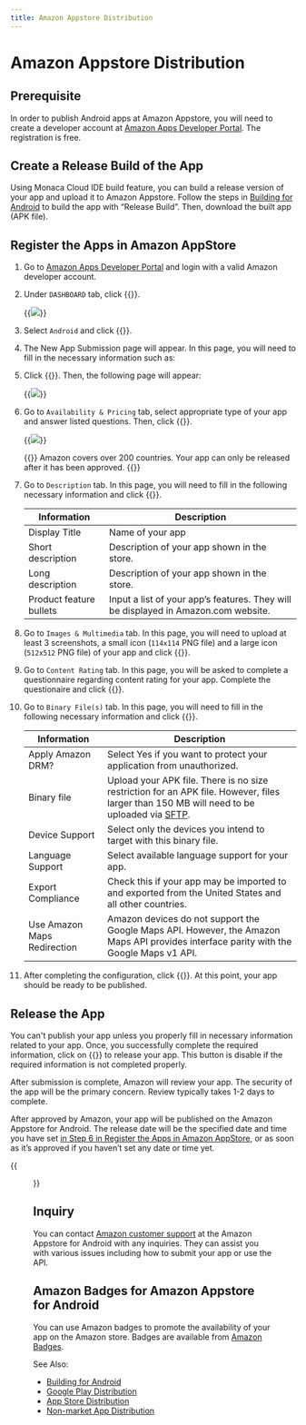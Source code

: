 ```yaml
---
title: Amazon Appstore Distribution
---
```


# Amazon Appstore Distribution

## Prerequisite

In order to publish Android apps at Amazon Appstore, you will need to
create a developer account at [Amazon Apps Developer
Portal](https://developer.amazon.com/appsandservices). The registration
is free.

## Create a Release Build of the App

Using Monaca Cloud IDE build feature, you can build a release version of
your app and upload it to Amazon Appstore. Follow the steps in [Building for Android](../../build/build_android) to build the app with “Release Build”. Then,
download the built app (APK file).

## Register the Apps in Amazon AppStore

1.  Go to [Amazon Apps Developer
    Portal](https://developer.amazon.com/appsandservices) and login with
    a valid Amazon developer account.
2.  Under `DASHBOARD` tab, click {{<guilabel name="Add a New App">}}.

    {{<img src="/images/monaca_ide/manual/deploy/amazon_store/1.png">}}
    
3.  Select `Android` and click {{<guilabel name="Next">}}.
4.  The New App Submission page will appear. In this page, you will need
    to fill in the necessary information such as:

5.  Click {{<guilabel name="Save">}}. Then, the following page will appear:

    {{<img src="/images/monaca_ide/manual/deploy/amazon_store/2.png">}}

    <a name="register-app-in-amazon"></a>
6.  Go to `Availability & Pricing` tab, select appropriate type of your
    app and answer listed questions. Then, click {{<guilabel name="Save">}}.

    {{<img src="/images/monaca_ide/manual/deploy/amazon_store/3.png">}}

    {{<note>}}
        Amazon covers over 200 countries. Your app can only be released after it has been approved.
    {{</note>}}

7.  Go to `Description` tab. In this page, you will need to fill in the
    following necessary information and click {{<guilabel name="Save">}}.

    | Information | Description |
    |-------------|-------------|
    | Display Title | Name of your app |
    | Short description | Description of your app shown in the store. |
    | Long description | Description of your app shown in the store. |
    | Product feature bullets | Input a list of your app’s features. They will be displayed in Amazon.com website. |

8.  Go to `Images & Multimedia` tab. In this page, you will need to upload
    at least 3 screenshots, a small icon (`114x114` PNG file) and a large
    icon (`512x512` PNG file) of your app and click {{<guilabel name="Save">}}.
9.  Go to `Content Rating` tab. In this page, you will be asked to
    complete a questionnaire regarding content rating for your app.
    Complete the questionaire and click {{<guilabel name="Save">}}.
10. Go to `Binary File(s)` tab. In this page, you will need to fill in the
    following necessary information and click {{<guilabel name="Save">}}.

    | Information | Description |
    |-------------|-------------|
    | Apply Amazon DRM? | Select Yes if you want to protect your application from unauthorized. |
    | Binary file | Upload your APK file. There is no size restriction for an APK file. However, files larger than 150 MB will need to be uploaded via [SFTP](https://developer.amazon.com/ftp/account.html?appId=MPU22LL128ECT). |
    | Device Support | Select only the devices you intend to target with this binary file. |
    | Language Support | Select available language support for your app. |
    | Export Compliance | Check this if your app may be imported to and exported from the United States and all other countries. |
    | Use Amazon Maps Redirection | Amazon devices do not support the Google Maps API. However, the Amazon Maps API provides interface parity with the Google Maps v1 API. |

11. After completing the configuration, click {{<guilabel name="Save draft">}}. At this point,
    your app should be ready to be published.

## Release the App

You can't publish your app unless you properly fill in necessary
information related to your app. Once, you successfully complete the
required information, click on {{<guilabel name="Submit App">}} to release your app. This
button is disable if the required information is not completed properly.

After submission is complete, Amazon will review your app. The security
of the app will be the primary concern. Review typically takes 1-2 days
to complete.

After approved by Amazon, your app will be published on the Amazon
Appstore for Android. The release date will be the specified date and
time you have set [in Step 6 in  Register the Apps in Amazon AppStore](#register-app-in-amazon), or as soon as it’s approved if you haven’t set any date or time yet.

{{<figure src="/images/monaca_ide/manual/deploy/amazon_store/4.png">}}

## Inquiry

You can contact [Amazon customer
support](https://developer.amazon.com/public/support/contact/contact-us)
at the Amazon Appstore for Android with any inquiries. They can assist
you with various issues including how to submit your app or use the API.

## Amazon Badges for Amazon Appstore for Android

You can use Amazon badges to promote the availability of your app on the
Amazon store. Badges are available from [Amazon
Badges](https://developer.amazon.com/public/support/legal/tuabg).


See Also: 

- [Building for Android](../../build/build_android)
- [Google Play Distribution](../google_play)
- [App Store Distribution](../appstore)
- [Non-market App Distribution](../non_market_deploy)